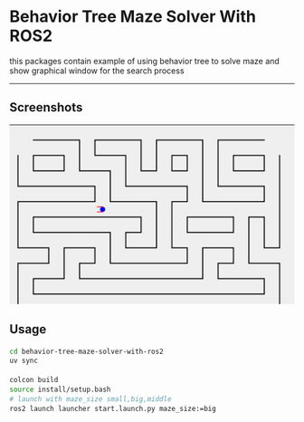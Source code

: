 # Behavior Tree Maze Solver With ROS2

this packages contain example of using behavior tree to solve maze and show graphical window for the search process

---

## Screenshots

![Alt text](screenshots/maze.png)


## Usage
```bash
cd behavior-tree-maze-solver-with-ros2
uv sync

colcon build
source install/setup.bash
# launch with maze_size small,big,middle
ros2 launch launcher start.launch.py maze_size:=big
```